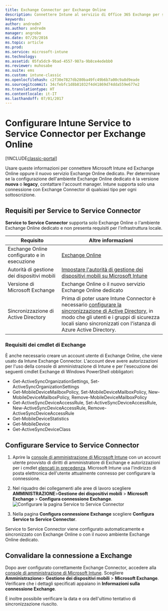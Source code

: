 ```yaml
---
title: Exchange Connector per Exchange Online
description: Connettere Intune al servizio di Office 365 Exchange per supportare la gestione di dispositivi mobili (MDM) di Exchange ActiveSync.
keywords: 
author: andredm7
ms.author: andredm
manager: angrobe
ms.date: 07/29/2016
ms.topic: article
ms.prod: 
ms.service: microsoft-intune
ms.technology: 
ms.assetid: 05fa5dc9-9bad-4557-987a-9b8ce4edebb0
ms.reviewer: muhosabe
ms.suite: ems
ms.custom: intune-classic
ms.openlocfilehash: c2f30e7827db280ba49fc49b6b7a00c9a8d9eade
ms.sourcegitcommit: 34cfebfc1d8b81032f4d41869d74dda559e677e2
ms.translationtype: HT
ms.contentlocale: it-IT
ms.lasthandoff: 07/01/2017
---
```

# <a name="configure-the-intune-service-to-service-connector-for-exchange-online"></a>Configurare Intune Service to Service Connector per Exchange Online

[!INCLUDE[classic-portal](../includes/classic-portal.md)]

Usare queste informazioni per connettere Microsoft Intune ed Exchange Online oppure il nuovo servizio Exchange Online dedicato. Per determinare se la configurazione dell'ambiente Exchange Online dedicato è la versione **nuova** o **legacy**, contattare l'account manager. Intune supporta solo una connessione con Exchange Connector di qualsiasi tipo per ogni sottoscrizione.

## <a name="service-to-service-connector-requirements"></a>Requisiti per Service to Service Connector
**Service to Service Connector** supporta solo Exchange Online o l'ambiente Exchange Online dedicato e non presenta requisiti per l'infrastruttura locale.

|Requisito|Altre informazioni|
|---------------|--------------------|
|Exchange Online configurato e in esecuzione|[Exchange Online](https://technet.microsoft.com/library/jj200580.aspx) |
|Autorità di gestione dei dispositivi mobili| [Impostare l'autorità di gestione dei dispositivi mobili su Microsoft Intune](prerequisites-for-enrollment.md#step-2-set-mdm-authority)|
|Versione di Microsoft Exchange|Exchange Online o il nuovo servizio Exchange Online dedicato|/intune/users-permissions-add
|Sincronizzazione di Active Directory|Prima di poter usare Intune Connector è necessario [configurare la sincronizzazione di Active Directory](/intune/users-permissions-add), in modo che gli utenti e i gruppi di sicurezza locali siano sincronizzati con l'istanza di Azure Active Directory.|

### <a name="exchange-cmdlet-requirements"></a>Requisiti dei cmdlet di Exchange

È anche necessario creare un account utente di Exchange Online, che viene usato da Intune Exchange Connector. L'account deve avere autorizzazioni per l'uso della console di amministrazione di Intune e per l'esecuzione dei seguenti cmdlet Exchange di Windows PowerShell obbligatori:

 - Get-ActiveSyncOrganizationSettings, Set-ActiveSyncOrganizationSettings
 - Get-MobileDeviceMailboxPolicy, Set-MobileDeviceMailboxPolicy, New-MobileDeviceMailboxPolicy, Remove-MobileDeviceMailboxPolicy
 - Get-ActiveSyncDeviceAccessRule, Set-ActiveSyncDeviceAccessRule, New-ActiveSyncDeviceAccessRule, Remove-ActiveSyncDeviceAccessRule
 - Get-MobileDeviceStatistics
 - Get-MobileDevice
 - Get-ActiveSyncDeviceClass

## <a name="set-up-the-service-to-service-connector"></a>Configurare Service to Service Connector

1. Aprire la [console di amministrazione di Microsoft Intune](https://manage.microsoft.com) con un account utente provvisto di diritti di amministratore di Exchange e autorizzazioni per i cmdlet [elencati in precedenza](#exchange-cmdlet-requirements). Microsoft Intune usa l'indirizzo di posta elettronica dell'utente attualmente connesso per configurare la connessione.

2.  Nel riquadro dei collegamenti alle aree di lavoro scegliere **AMMINISTRAZIONE**>**Gestione dei dispositivi mobili** > **Microsoft Exchange** > **Configura connessione Exchange**.
![Configurare la pagina Service to Service Connector](../media/intunesa5cservicetoserviceconnector.png)

3.  Nella pagina **Configura connessione Exchange** scegliere **Configura Service to Service Connector**.


Service to Service Connector viene configurato automaticamente e sincronizzato con Exchange Online o con il nuovo ambiente Exchange Online dedicato.

## <a name="validate-your-exchange-connection"></a>Convalidare la connessione a Exchange

Dopo aver configurato correttamente Exchange Connector, accedere alla [console di amministrazione di Microsoft Intune](https://manage.microsoft.com). Scegliere **Amministrazione**> **Gestione dei dispositivi mobili** > **Microsoft Exchange**. Verificare che i dettagli specificati appaiano in **Informazioni sulla connessione Exchange**.

È inoltre possibile verificare la data e ora dell'ultimo tentativo di sincronizzazione riuscito.
